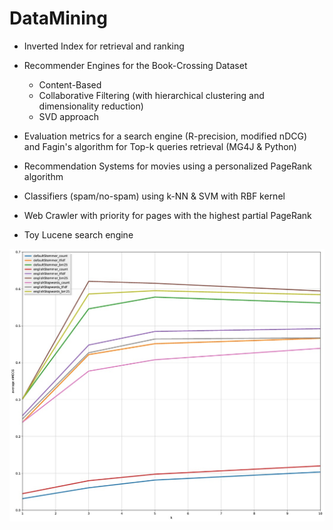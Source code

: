 # DataMining

* Inverted Index for retrieval and ranking

* Recommender Engines for the Book-Crossing Dataset 
  * Content-Based
  * Collaborative Filtering (with hierarchical clustering and dimensionality reduction)
  * SVD approach

* Evaluation metrics for a search engine (R-precision, modified nDCG) and Fagin's algorithm for Top-k queries retrieval (MG4J & Python) 

* Recommendation Systems for movies using a personalized PageRank algorithm

* Classifiers (spam/no-spam) using k-NN & SVM with RBF kernel 

* Web Crawler with priority for pages with the highest partial PageRank

* Toy Lucene search engine


![](https://github.com/georgosgeorgos/DataMining/blob/master/InformationRetrieval/comparison.jpg)
